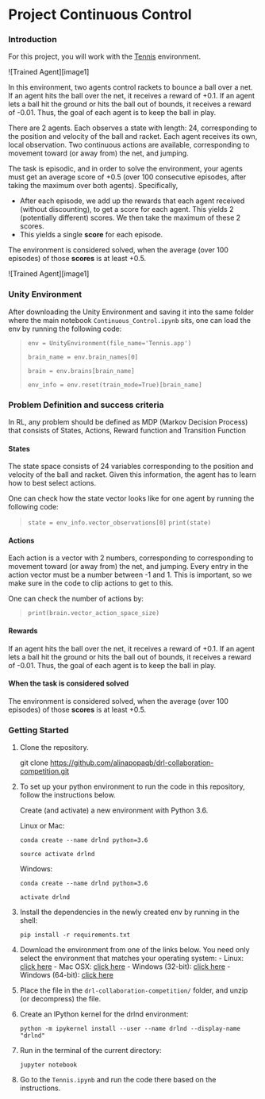 # Project Continuous Control

### Introduction

For this project, you will work with the [Tennis](https://github.com/Unity-Technologies/ml-agents/blob/master/docs/Learning-Environment-Examples.md#tennis) environment.

![Trained Agent][image1]

In this environment, two agents control rackets to bounce a ball over a net. If an agent hits the ball over the net, it receives a reward of +0.1.  If an agent lets a ball hit the ground or hits the ball out of bounds, it receives a reward of -0.01.  Thus, the goal of each agent is to keep the ball in play.

There are 2 agents. Each observes a state with length: 24, corresponding to the position and velocity of the ball and racket. Each agent receives its own, local observation.  Two continuous actions are available, corresponding to movement toward (or away from) the net, and jumping. 

The task is episodic, and in order to solve the environment, your agents must get an average score of +0.5 (over 100 consecutive episodes, after taking the maximum over both agents). Specifically,

- After each episode, we add up the rewards that each agent received (without discounting), to get a score for each agent. This yields 2 (potentially different) scores. We then take the maximum of these 2 scores.
- This yields a single **score** for each episode.

The environment is considered solved, when the average (over 100 episodes) of those **scores** is at least +0.5.

![Trained Agent][image1]

### Unity Environment
After downloading the Unity Environment and saving it into the same folder where the main notebook `Continuous_Control.ipynb` sits, one can load the env by running the following code:

> `env = UnityEnvironment(file_name='Tennis.app')`
>
>  `brain_name = env.brain_names[0]`
>
>  `brain = env.brains[brain_name]`
>
>  `env_info = env.reset(train_mode=True)[brain_name]`


### Problem Definition and success criteria
In RL, any problem should be defined as MDP (Markov Decision Process) that consists of States, Actions, Reward function and Transition Function

#### States

The state space consists of 24 variables corresponding to the position and velocity of the ball and racket.
Given this information, the agent has to learn how to best select actions.  

One can check how the state vector looks like for one agent by running the following code:

> `state = env_info.vector_observations[0]`
> `print(state)`


#### Actions
Each action is a vector with 2 numbers, corresponding to corresponding to movement toward (or away from) the net, and jumping.
Every entry in the action vector must be a number between -1 and 1. This is important, so we make sure in the code to clip actions to get to this.

One can check the number of actions by:

> `print(brain.vector_action_space_size)`


#### Rewards

If an agent hits the ball over the net, it receives a reward of +0.1. If an agent lets a ball hit the ground or hits the ball out of bounds, it receives a reward of -0.01. Thus, the goal of each agent is to keep the ball in play.


#### When the task is considered solved

The environment is considered solved, when the average (over 100 episodes) of those **scores** is at least +0.5.


### Getting Started

1. Clone the repository.
   
   git clone https://github.com/alinapopaqb/drl-collaboration-competition.git
 
2. To set up your python environment to run the code in this repository, follow the instructions below.
      
      Create (and activate) a new environment with Python 3.6.
      
      Linux or Mac:
      
      `conda create --name drlnd python=3.6`
      
      `source activate drlnd`
      
      Windows:
      
      `conda create --name drlnd python=3.6 `
      
      `activate drlnd`
      
3. Install the dependencies in the newly created env by running in the shell:
     
     `pip install -r requirements.txt`

4. Download the environment from one of the links below.  You need only select the environment that matches your operating system:
       - Linux: [click here](https://s3-us-west-1.amazonaws.com/udacity-drlnd/P3/Tennis/Tennis_Linux.zip)
       - Mac OSX: [click here](https://s3-us-west-1.amazonaws.com/udacity-drlnd/P3/Tennis/Tennis.app.zip)
       - Windows (32-bit): [click here](https://s3-us-west-1.amazonaws.com/udacity-drlnd/P3/Tennis/Tennis_Windows_x86.zip)
       - Windows (64-bit): [click here](https://s3-us-west-1.amazonaws.com/udacity-drlnd/P3/Tennis/Tennis_Windows_x86_64.zip)
       
5. Place the file in the `drl-collaboration-competition/` folder, and unzip (or decompress) the file. 

6. Create an IPython kernel for the drlnd environment:

    `python -m ipykernel install --user --name drlnd --display-name "drlnd"`

7. Run in the terminal of the current  directory:

    `jupyter notebook`

8. Go to the `Tennis.ipynb` and run the code there based on the instructions.
